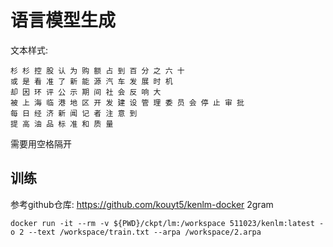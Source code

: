 # 语言模型生成

文本样式:
```
杉 杉 控 股 认 为 购 额 占 到 百 分 之 六 十
或 是 看 准 了 新 能 源 汽 车 发 展 时 机
却 因 环 评 公 示 期 间 社 会 反 响 大
被 上 海 临 港 地 区 开 发 建 设 管 理 委 员 会 停 止 审 批
每 日 经 济 新 闻 记 者 注 意 到
提 高 油 品 标 准 和 质 量
```
需要用空格隔开

## 训练
参考github仓库: https://github.com/kouyt5/kenlm-docker
2gram
```
docker run -it --rm -v ${PWD}/ckpt/lm:/workspace 511023/kenlm:latest -o 2 --text /workspace/train.txt --arpa /workspace/2.arpa
```